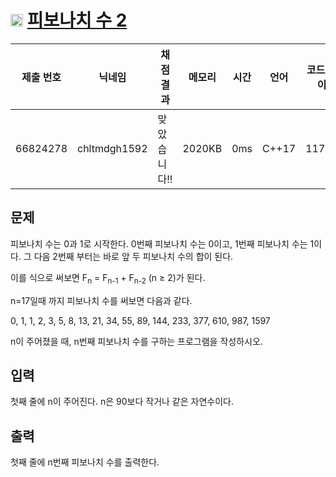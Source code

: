 # <img width="20px"  src="https://d2gd6pc034wcta.cloudfront.net/tier/5.svg" class="solvedac-tier"> [피보나치 수 2](https://www.acmicpc.net/problem/2748) 

| 제출 번호 | 닉네임 | 채점 결과 | 메모리 | 시간 | 언어 | 코드 길이 |
|---|---|---|---|---|---|---|
|66824278|chltmdgh1592|맞았습니다!! |2020KB|0ms|C++17|1174B|

## 문제
<p>피보나치 수는 0과 1로 시작한다. 0번째 피보나치 수는 0이고, 1번째 피보나치 수는 1이다. 그 다음 2번째 부터는 바로 앞 두 피보나치 수의 합이 된다.</p>

<p>이를 식으로 써보면 F<sub>n</sub> = F<sub>n-1</sub> + F<sub>n-2</sub> (n ≥ 2)가 된다.</p>

<p>n=17일때 까지 피보나치 수를 써보면 다음과 같다.</p>

<p>0, 1, 1, 2, 3, 5, 8, 13, 21, 34, 55, 89, 144, 233, 377, 610, 987, 1597</p>

<p>n이 주어졌을 때, n번째 피보나치 수를 구하는 프로그램을 작성하시오.</p>

## 입력
<p>첫째 줄에 n이 주어진다. n은 90보다 작거나 같은 자연수이다.</p>

## 출력
<p>첫째 줄에 n번째 피보나치 수를 출력한다.</p>

